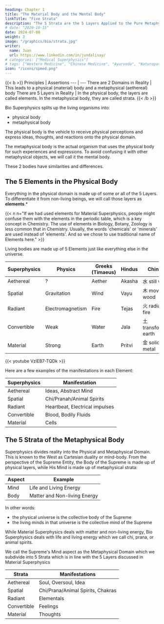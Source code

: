 ```yaml
---
heading: Chapter 1
title: "The Material Body and the Mental Body"
linkTitle: "Five Strata"
description: "The 5 Strata are the 5 Layers Applied to the Pure Metaphysical Domain"
# date: "2020-10-15"
date: 2024-07-08
weight: 3
image: "/graphics/bio/strata.jpg"
writer:
  name: Juan
  url: https://www.linkedin.com/in/jundalisay/
# categories: ["Medical Superphysics"]
# tags: ["Western Medicine", "Chinese Medicine", "Ayurveda", "Naturopathy", "Homeopathy"]
icon: "/icons/spmed.png"
---
```


{{< b >}}
Principles | Assertions
--- | ---
There are 2 Domains in Reality | This leads to a physical (material) body and a metaphysical (aethereal) body
There are 5 Layers in Reality | In the physical body, the layers are called elements. In the metaphysical body, they are called strata. 
{{< /b >}}




Bio Superphysics splits up the living organisms into:
- physical body
- metaphysical body

The physical body is the vehicle to receive physical perceptions and express ideas, thoughts, and reactions onto the physical domain. 

The metaphysical body is the actual organism that uses the physical body for such experiences and expressions. To avoid confusing it with other metaphysical objects, we will call it the mental body.  

These 2 bodies have similarities and differences. 


## The 5 Elements in the Physical Body

Everything in the physical domain is made up of some or all of the 5 Layers. To differentiate it from non-living beings, we will call those layers as **elements**.* 

{{< n n="If we had used elements for Material Superphysics, people might confuse them with the elements in the periodic table, which is a key concept in Chemistry. The use of elements in Biology, Botany, Zoology is less common that in Chemistry. Usually, the words 'chemicals' or 'minerals' are used instead of 'elements'. And so we chose to use traditional name of Elements here." >}}



Living bodies are made up of 5 Elements just like everything else in the universe.

Superphysics | Physics | Greeks (Timaeus) | Hindus | Chinese | Vietnamese
--- | --- | --- | --- | --- | ---
Aethereal | ? | Aether | Akasha | 水 still water | Thủy
Spatial | Gravitation | Wind | Vayu |木 moving wood | Mộc
Radiant | Electromagnetism | Fire | Tejas | 火 radiant fire | Hỏa
Convertible | Weak | Water | Jala | 土 transforming earth | Thổ
Material | Strong | Earth | Pritvi | 金 solid metal | Kim


{{< youtube VzlEB7-TQDk >}}


Here are a few examples of the manifestations in each Element:

Superphysics | Manifestation
--- | --- 
Aethereal | Ideas, Abstract Mind
Spatial | Chi/Pranah/Animal Spirits
Radiant | Heartbeat, Electrical impulses
Convertible | Blood, Bodily Fluids
Material | Cells



## The 5 Strata of the Metaphysical Body

Superphysics divides reality into the Physical and Metaphysical Domain. This is known to the West as Cartesian duality or mind-body. From the perspective of the Supreme Entity, the Body of the Supreme is made up of physical layers, while His Mind is made up of metaphysical strata:

Aspect | Example
--- | ---
Mind | Life and Living Energy
Body | Matter and Non-living Energy

In other words:
- the physical universe is the collective body of the Supreme
- the living minds in that universe is the collective mind of the Supreme 

While Material Superphysics deals with matter and non-living energy, Bio Superphysics deals with life and living energy which we call chi, prana, or animal spirits. 


We call the Supreme's Mind aspect as the Metaphysical Domain which we subdivide into 5 Strata which is in line with the 5 Layers discussed in Material Superphysics

Strata | Manifestations
--- | ---
Aethereal | Soul, Oversoul, Idea
Spatial | Chi/Prana/Animal Spirits, Chakras
Radiant | Elementals
Convertible | Feelings 
Material | Thoughts
